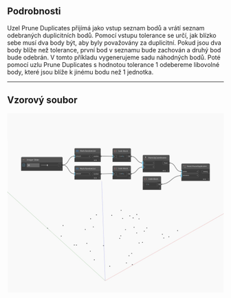 ## Podrobnosti
Uzel Prune Duplicates přijímá jako vstup seznam bodů a vrátí seznam odebraných duplicitních bodů. Pomocí vstupu tolerance se určí, jak blízko sebe musí dva body být, aby byly považovány za duplicitní. Pokud jsou dva body blíže než tolerance, první bod v seznamu bude zachován a druhý bod bude odebrán. V tomto příkladu vygenerujeme sadu náhodných bodů. Poté pomocí uzlu Prune Duplicates s hodnotou tolerance 1 odebereme libovolné body, které jsou blíže k jinému bodu než 1 jednotka.
___
## Vzorový soubor

![PruneDuplicates](./Autodesk.DesignScript.Geometry.Point.PruneDuplicates_img.jpg)

